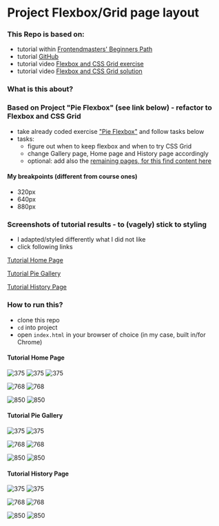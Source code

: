 # Project Flexbox/Grid page layout

### This Repo is based on:

- tutorial within [Frontendmasters' Beginners Path](https://frontendmasters.com/learn/beginner/)
- tutorial [GitHub](https://github.com/jen4web/fem-layout)
- tutorial video [Flexbox and CSS Grid exercise](https://frontendmasters.com/courses/css-grids-flexbox/flexbox-and-css-grid-exercise-2-setup/)
- tutorial video [Flexbox and CSS Grid solution](https://frontendmasters.com/courses/css-grids-flexbox/flexbox-and-css-grid-exercise-2-solution/)

### What is this about?

### Based on Project "Pie Flexbox" (see link below) - refactor to Flexbox and CSS Grid

- take already coded exercise ["Pie Flexbox"](https://github.com/ElkeHanschen/project-flexbox-page-layout) and follow tasks below
- tasks:
  - figure out when to keep flexbox and when to try CSS Grid
  - change Gallery page, Home page and History page accordingly
  - optional: add also the [remaining pages, for this find content here](https://github.com/jen4web/fem-layout/tree/master/day-2-grid/18-practice)

#### My breakpoints (different from course ones)

- 320px
- 640px
- 880px

### Screenshots of tutorial results - to (vagely) stick to styling

- I adapted/styled differently what I did not like
- click following links

[Tutorial Home Page](#tutorial-home-page)

[Tutorial Pie Gallery](#tutorial-pie-gallery)

[Tutorial History Page](#tutorial-history-page)

### How to run this?

- clone this repo
- `cd` into project
- open `index.html` in your browser of choice (in my case, built in/for Chrome)

#### Tutorial Home Page

![375](screenshots/home_01_375.png)
![375](screenshots/home_02_375.png)
![375](screenshots/home_03_375.png)

![768](screenshots/home_04_768.png)
![768](screenshots/home_05_768.png)

![850](screenshots/home_06_850.png)
![850](screenshots/home_07_850.png)

#### Tutorial Pie Gallery

![375](screenshots/pie_01_375.png)
![375](screenshots/pie_02_375.png)

![768](screenshots/pie_03_768.png)
![768](screenshots/pie_04_768.png)

![850](screenshots/pie_05_850.png)
![850](screenshots/pie_06_850.png)

#### Tutorial History Page

![375](screenshots/history_01_375.png)
![375](screenshots/history_02_375.png)

![768](screenshots/history_03_768.png)
![768](screenshots/history_04_768.png)

![850](screenshots/history_05_850.png)
![850](screenshots/history_06_850.png)
